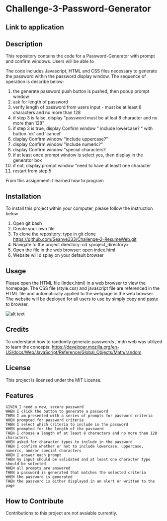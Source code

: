 # Challenge-3-Password-Generator
## Link to application 


## Description
This repository contains the code for a Password-Generator with prompt and confirm windows. Users will be able to 


The code includes Javascript, HTML and CSS files necessary to generate the password within the password display window. The sequence of operation is describe below: 
1. the generate password push button is pushed, then popup prompt window
2. ask for length of password 
3. verify length of password from users input - must be at least 8 characters and no more than 128
4. if step 3 is false, display "password must be at leat 8 character and no more than 128"
5. if step 3 is true, display Confirm window " include lowercase? " with button 'ok' and 'cancel'
6. display Confirm window "include uppercase?"
7. display Confirm window "include numeric?"
8. display Confirm window "special characters?
9. if at least once prompt window is select yes, then display in the generator box 
10. if not, display prompt window "need to have at leastt one character 
11. restart from step 5
  

From this assignment: I learned how to program 

## Installation
To install this project within your computer, please follow the instruction below
1. Open git bash
2. Create your own file
3. To clone the repository: type in git clone https://github.com/Seanye333/Challenge-2-ResumeWeb.git
4. Navigate to the project directory: cd <project_directory>
5. Open the file in the web browser: open index.html
6. Website will display on your default browser

## Usage
Please open the HTML file (index.html) in a web browser to view the homepage. The CSS file (style.css) and javascript file are referenced in the HTML file and automatically applied to the webpage in the web browser. The website will be deployed for all users to use by simply copy and paste to browser.

![alt text](assets/images/_C__Users_seany_bootcamp_Challenge-2-Resume-Web_index.html.png)

## Credits
To understand how to randomly generate passwords , mdn web was utilized to learn the concepts: https://developer.mozilla.org/en-US/docs/Web/JavaScript/Reference/Global_Objects/Math/random

## License
This project is licensed under the MIT License.

## Features

    GIVEN I need a new, secure password
    WHEN I click the button to generate a password
    THEN I am presented with a series of prompts for password criteria
    WHEN prompted for password criteria
    THEN I select which criteria to include in the password
    WHEN prompted for the length of the password
    THEN I choose a length of at least 8 characters and no more than 128 characters
    WHEN asked for character types to include in the password
    THEN I confirm whether or not to include lowercase, uppercase, numeric, and/or special characters
    WHEN I answer each prompt
    THEN my input should be validated and at least one character type should be selected
    WHEN all prompts are answered
    THEN a password is generated that matches the selected criteria
    WHEN the password is generated
    THEN the password is either displayed in an alert or written to the page

## How to Contribute
Contributions to this project are not avaiable currently.
